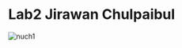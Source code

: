 # Lab2 Jirawan Chulpaibul
![nuch1](https://user-images.githubusercontent.com/116257673/204953349-54232f74-f4da-4587-9025-33002c1fa8f4.jpg)
